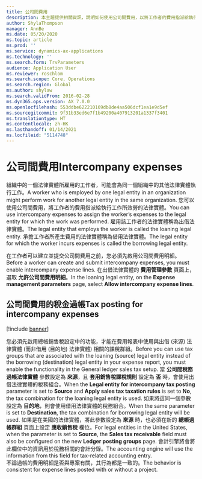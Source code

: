 ```yaml
---
title: 公司間費用
description: 本主題提供相關資訊，說明如何使用公司間費用，以將工作者的費用指派給執行工作所效勞的法律實體。
author: ShylaThompson
manager: AnnBe
ms.date: 05/20/2020
ms.topic: article
ms.prod: ''
ms.service: dynamics-ax-applications
ms.technology: ''
ms.search.form: TrvParameters
audience: Application User
ms.reviewer: roschlom
ms.search.scope: Core, Operations
ms.search.region: Global
ms.author: shylaw
ms.search.validFrom: 2016-02-28
ms.dyn365.ops.version: AX 7.0.0
ms.openlocfilehash: 553ddbe622210169db8de4aa506dcf1ea1e9d5ef
ms.sourcegitcommit: 9f31b33ed6e7f1b49200a407913201a1337f3401
ms.translationtype: HT
ms.contentlocale: zh-HK
ms.lasthandoff: 01/14/2021
ms.locfileid: "5114748"
---
```

# <a name="intercompany-expenses"></a><span data-ttu-id="1722f-103">公司間費用</span><span class="sxs-lookup"><span data-stu-id="1722f-103">Intercompany expenses</span></span>

<span data-ttu-id="1722f-104">組織中的一個法律實體所雇用的工作者，可能會為同一個組織中的其他法律實體執行工作。</span><span class="sxs-lookup"><span data-stu-id="1722f-104">A worker who is employed by one legal entity in an organization might perform work for another legal entity in the same organization.</span></span> <span data-ttu-id="1722f-105">您可以使用公司間費用，將工作者的費用指派給執行工作所效勞的法律實體。</span><span class="sxs-lookup"><span data-stu-id="1722f-105">You can use intercompany expenses to assign the worker’s expenses to the legal entity for which the  work was performed.</span></span> <span data-ttu-id="1722f-106">雇用該工作者的法律實體稱為出借法律實體。</span><span class="sxs-lookup"><span data-stu-id="1722f-106">The legal entity that employs the worker is called the loaning legal entity.</span></span> <span data-ttu-id="1722f-107">承擔工作者所產生費用的法律實體稱為借用法律實體。</span><span class="sxs-lookup"><span data-stu-id="1722f-107">The legal entity for which the worker incurs expenses is called the borrowing legal entity.</span></span> 

<span data-ttu-id="1722f-108">在工作者可以建立並提交公司間費用之前，您必須先啟用公司間費用明細。</span><span class="sxs-lookup"><span data-stu-id="1722f-108">Before a worker can create and submit intercompany expenses, you must enable intercompany expense lines.</span></span> <span data-ttu-id="1722f-109">在出借法律實體的 **費用管理參數** 頁面上，選取 **允許公司間費用明細**。</span><span class="sxs-lookup"><span data-stu-id="1722f-109">In the loaning legal entity, on the **Expense management parameters** page, select **Allow intercompany expense lines**.</span></span> 

## <a name="tax-posting-for-intercompany-expenses"></a><span data-ttu-id="1722f-110">公司間費用的稅金過帳</span><span class="sxs-lookup"><span data-stu-id="1722f-110">Tax posting for intercompany expenses</span></span>

[!include [banner](../includes/banner.md)]

<span data-ttu-id="1722f-111">您必須先啟用總帳銷售稅設定中的功能，才能在費用報表中使用與出借 (來源) 法律實體 (而非借用 (目的地) 法律實體) 相關的課稅群組。</span><span class="sxs-lookup"><span data-stu-id="1722f-111">Before you can use tax groups that are associated with the loaning (source) legal entity instead of the borrowing (destination) legal entity in your expense report, you must enable the functionality in the General ledger sales tax setup.</span></span> <span data-ttu-id="1722f-112">當 **公司間稅務過帳法律實體** 參數設定為 **來源**，且 **套用銷售稅課稅規則** 設定為 **否** 時，會使用出借法律實體的稅務組合。</span><span class="sxs-lookup"><span data-stu-id="1722f-112">When the **Legal entity for intercompany tax posting** parameter is set to **Source** and **Apply sales tax taxation rules** is set to **No**, the tax combination for the loaning legal entity is used.</span></span> <span data-ttu-id="1722f-113">如果將這同一個參數設定為 **目的地**，則會使用借用法律實體的稅務組合。</span><span class="sxs-lookup"><span data-stu-id="1722f-113">When the same parameter is set to **Destination**, the tax combination for borrowing legal entity will be used.</span></span> <span data-ttu-id="1722f-114">如果是在美國的法律實體，將此參數設定為 **來源** 時，也必須在新的 **總帳過帳群組** 頁面上設定 **應收銷售稅** 欄位。</span><span class="sxs-lookup"><span data-stu-id="1722f-114">For legal entities in the United States, when the parameter is set to **Source**, the **Sales tax receivable** field must also be configured on the new **Ledger posting groups** page.</span></span> <span data-ttu-id="1722f-115">會計引擎將會將此欄位中的資訊用於稅務相關的會計分錄。</span><span class="sxs-lookup"><span data-stu-id="1722f-115">The accounting engine will use the information from this field for tax-related accounting entry.</span></span>   
<span data-ttu-id="1722f-116">不論過帳的費用明細是否與專案有關，其行為都是一致的。</span><span class="sxs-lookup"><span data-stu-id="1722f-116">The behavior is consistent for expense lines posted with or without a project.</span></span>  
